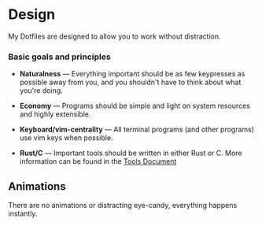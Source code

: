 # Design

My Dotfiles are designed to allow you to work without distraction.

### Basic goals and principles

- **Naturalness** — Everything important should be as few keypresses as possible away from you, and you shouldn't have to think about what you're doing.

- **Economy** — Programs should be simple and light on system resources and highly extensible.

- **Keyboard/vim-centrality** — All terminal programs (and other programs) use vim keys when possible.

- **Rust/C** — Important tools should be written in either Rust or C. More information can be found in the [Tools Document](docs/TOOLS.md)

## Animations

There are no animations or distracting eye-candy, everything happens instantly.
